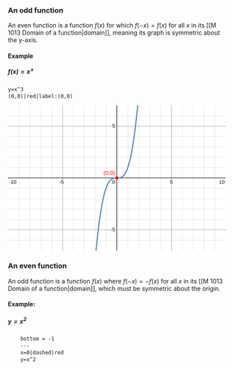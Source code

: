 ### An odd function

An even function is a function $f(x)$ for which $f(-x) = f(x)$ for all $x$ in its [[M 1013 Domain of a function|domain]], meaning its graph is symmetric about the y-axis.

#### Example
##### $f(x) = x³$
```desmos-graph
y=x^3
(0,0)|red|label:(0,0)

```
![gaph](../../graphs/desmos-graph-db35c27d540c83062bc9c20f4a9de97eabef26d0eaa15327ff8d55cdb1a57c56.svg)
### An even function

An odd function is a function $f(x)$ where $f(-x) = -f(x)$ for all $x$ in its [[M 1013 Domain of a function|domain]], which must be symmetric about the origin.

#### Example: 
##### $y = x^2$
```desmos-graph
	bottom = -1
	---
	x=0|dashed|red
	y=x^2
```